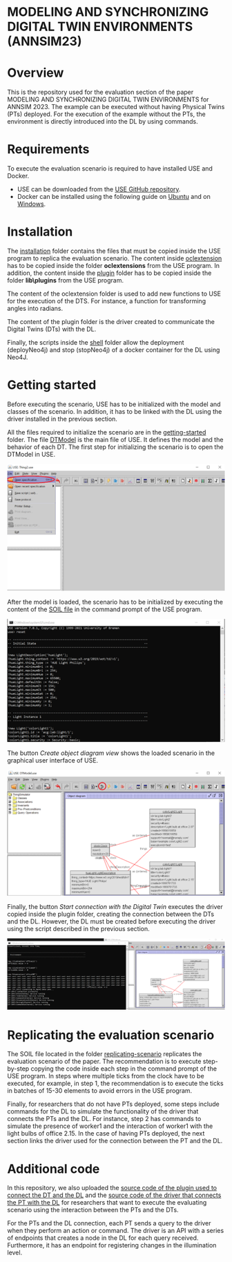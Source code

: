 # MODELING AND SYNCHRONIZING DIGITAL TWIN ENVIRONMENTS (ANNSIM23)

# Overview
This is the repository used for the evaluation section of the paper MODELING AND SYNCHRONIZING DIGITAL TWIN ENVIRONMENTS for ANNSIM 2023. The example can be executed without having Physical Twins (PTs) deployed. For the execution of the example without the PTs, the environment is directly introduced into the DL by using commands.

# Requirements
To execute the evaluation scenario is required to have installed USE and Docker.

* USE can be downloaded from the [USE GitHub repository](https://github.com/useocl/use).
* Docker can be installed using the following guide on [Ubuntu](https://docs.docker.com/engine/install/ubuntu/) and on [Windows](https://docs.docker.com/desktop/install/windows-install/).

# Installation

The [installation](installation) folder contains the files that must be copied inside the USE program to replica the evaluation scenario. The content inside [oclextension](installation/oclextension) has to be copied inside the folder **oclextensions** from the USE program. In addition, the content inside the [plugin](installation/plugin) folder has to be copied inside the folder **lib\plugins** from the USE program. 

The content of the oclextension folder is used to add new functions to USE for the execution of the DTS. For instance, a function for transforming angles into radians.

The content of the plugin folder is the driver created to communicate the Digital Twins (DTs) with the DL.

Finally, the scripts inside the [shell](installation/shell) folder allow the deployment (deployNeo4j) and stop (stopNeo4j) of a docker container for the DL using Neo4J.

# Getting started

Before executing the scenario, USE has to be initialized with the model and classes of the scenario. In addition, it has to be linked with the DL using the driver installed in the previous section.

All the files required to initialize the scenario are in the [getting-started](getting-started) folder. The file [DTModel](getting-started/DTModel.use) is the main file of USE. It defines the model and the behavior of each DT. The first step for initializing the scenario is to open the DTModel in USE.

![Open USE file](images/getting-started1.png)

After the model is loaded, the scenario has to be initialized by executing the content of the [SOIL file](getting-started/DTModelInit.soil) in the command prompt of the USE program.

![Load SOIL file](images/getting-started2.png)

The button *Create object diagram view* shows the loaded scenario in the graphical user interface of USE.

![Show the loaded scenario](images/getting-started3.png)

Finally, the button *Start connection with the Digital Twin* executes the driver copied inside the plugin folder, creating the connection between the DTs and the DL. However, the DL must be created before executing the driver using the script described in the previous section.

![Connecting the DTs and the DL](images/getting-started4.png)

# Replicating the evaluation scenario

The SOIL file located in the folder [replicating-scenario](replicating-scenario/Scenario.soil) replicates the evaluation scenario of the paper. The recommendation is to execute step-by-step copying the code inside each step in the command prompt of the USE program. In steps where multiple ticks from the clock have to be executed, for example, in step 1, the recommendation is to execute the ticks in batches of 15-30 elements to avoid errors in the USE program.

Finally, for researchers that do not have PTs deployed, some steps include commands for the DL to simulate the functionality of the driver that connects the PTs and the DL. For instance, step 2 has commands to simulate the presence of worker1 and the interaction of worker1 with the light bulbs of office 2.15. In the case of having PTs deployed, the next section links the driver used for the connection between the PT and the DL.

# Additional code

In this repository, we also uploaded the [source code of the plugin used to connect the DT and the DL](dt-plugin) and the [source code of the driver that connects the PT with the DL](pt-driver) for researchers that want to execute the evaluating scenario using the interaction between the PTs and the DTs.

For the PTs and the DL connection, each PT sends a query to the driver when they perform an action or command. The driver is an API with a series of endpoints that creates a node in the DL for each query received. Furthermore, it has an endpoint for registering changes in the illumination level.
